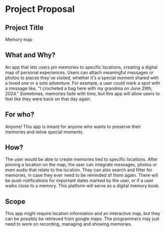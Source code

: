 # Project Proposal

## Project Title

Memory map

## What and Why?

An app that lets users pin memories to specific locations, creating a digital map of personal experiences. Users can attach meaningful messages or photos to places they've visited, whether it's a special moment shared with a loved one or a solo adventure. For example, a user could mark a spot with a message like, "I crocheted a bag here with my grandma on June 29th, 2024." Sometimes, memories fade with time, but this app will allow users to feel like they were back on that day again.

## For who?

Anyone! This app is meant for anyone who wants to preserve their memories and relive special moments.

## How?

The user would be able to create memories tied to specific locations. After pinning a location on the map, the user can integrate messages, photos or even audio that relate to the location. They can also search and filter for memories, in case they ever need to be reminded of them again. There will be push notifications for important dates marked by the user, or if a user walks close to a memory. This platform will serve as a digital memory book.

## Scope

This app might require location information and an interactive map, but they can be possibly be retrieved from google maps. The programmers may just need to work on recording, managing and showing memories.
